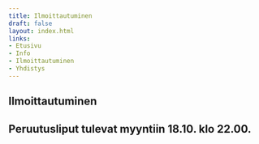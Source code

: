 ```yaml
---
title: Ilmoittautuminen
draft: false
layout: index.html
links:
- Etusivu
- Info
- Ilmoittautuminen
- Yhdistys
---
```


## Ilmoittautuminen

<span class="enroll-link__container">
<h2 class="enroll-link">
Peruutusliput tulevat myyntiin 18.10. klo 22.00.
</h2>
</span>